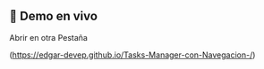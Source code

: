 

## 🚀 Demo en vivo

Abrir en otra Pestaña

(https://edgar-devep.github.io/Tasks-Manager-con-Navegacion-/)


